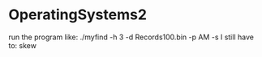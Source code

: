 # OperatingSystems2
run the program like: ./myfind -h 3 -d Records100.bin -p AM -s
I still have to:
skew
